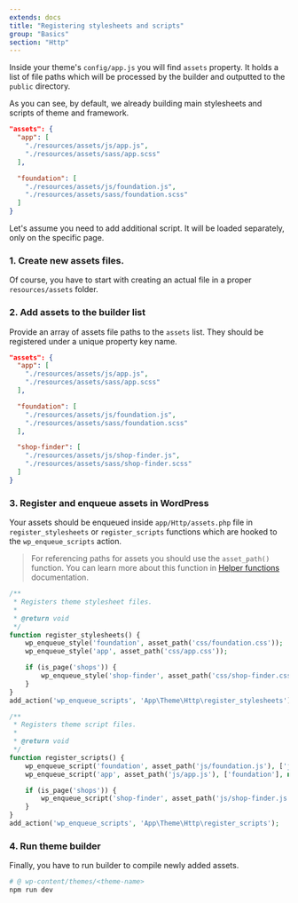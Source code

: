 ```yaml
---
extends: docs
title: "Registering stylesheets and scripts"
group: "Basics"
section: "Http"
---
```


Inside your theme's `config/app.js` you will find `assets` property. It holds a list of file paths which will be processed by the builder and outputted to the `public` directory.

As you can see, by default, we already building main stylesheets and scripts of theme and framework.

```json
"assets": {
  "app": [
    "./resources/assets/js/app.js",
    "./resources/assets/sass/app.scss"
  ],

  "foundation": [
    "./resources/assets/js/foundation.js",
    "./resources/assets/sass/foundation.scss"
  ]
}
```

Let's assume you need to add additional script. It will be loaded separately, only on the specific page.

### 1. Create new assets files.

Of course, you have to start with creating an actual file in a proper `resources/assets` folder.

### 2. Add assets to the builder list

Provide an array of assets file paths to the `assets` list. They should be registered under a unique property key name.

```json
"assets": {
  "app": [
    "./resources/assets/js/app.js",
    "./resources/assets/sass/app.scss"
  ],

  "foundation": [
    "./resources/assets/js/foundation.js",
    "./resources/assets/sass/foundation.scss"
  ],

  "shop-finder": [
    "./resources/assets/js/shop-finder.js",
    "./resources/assets/sass/shop-finder.scss"
  ]
}
```

### 3. Register and enqueue assets in WordPress

Your assets should be enqueued inside `app/Http/assets.php` file in `register_stylesheets` or `register_scripts` functions which are hooked to the `wp_enqueue_scripts` action.

> For referencing paths for assets you should use the `asset_path()` function. You can learn more about this function in [Helper functions]() documentation.

```php
/**
 * Registers theme stylesheet files.
 *
 * @return void
 */
function register_stylesheets() {
    wp_enqueue_style('foundation', asset_path('css/foundation.css'));
    wp_enqueue_style('app', asset_path('css/app.css'));

    if (is_page('shops')) {
        wp_enqueue_style('shop-finder', asset_path('css/shop-finder.css'));
    }
}
add_action('wp_enqueue_scripts', 'App\Theme\Http\register_stylesheets');
```

```php
/**
 * Registers theme script files.
 *
 * @return void
 */
function register_scripts() {
    wp_enqueue_script('foundation', asset_path('js/foundation.js'), ['jquery'], null, true);
    wp_enqueue_script('app', asset_path('js/app.js'), ['foundation'], null, true);

    if (is_page('shops')) {
        wp_enqueue_script('shop-finder', asset_path('js/shop-finder.js'), ['jquery'], null, true);
    }
}
add_action('wp_enqueue_scripts', 'App\Theme\Http\register_scripts');
```

### 4. Run theme builder

Finally, you have to run builder to compile newly added assets.

```bash
# @ wp-content/themes/<theme-name>
npm run dev
```